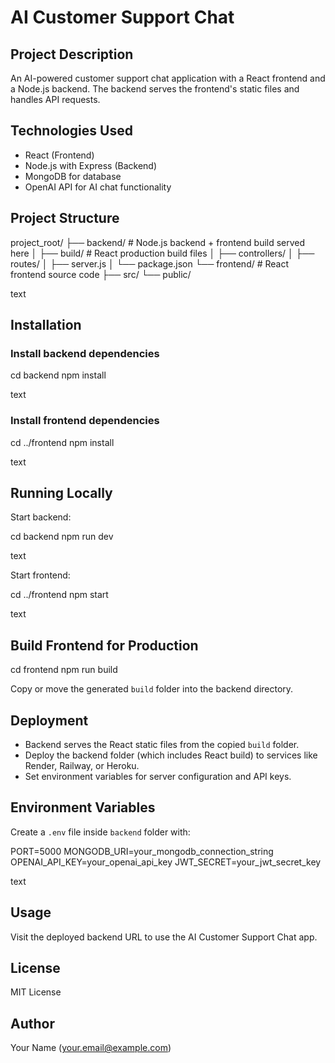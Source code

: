 # AI Customer Support Chat

## Project Description

An AI-powered customer support chat application with a React frontend and a Node.js backend. The backend serves the frontend's static files and handles API requests.

## Technologies Used

- React (Frontend)
- Node.js with Express (Backend)
- MongoDB for database
- OpenAI API for AI chat functionality

## Project Structure

project_root/
├── backend/ # Node.js backend + frontend build served here
│ ├── build/ # React production build files
│ ├── controllers/
│ ├── routes/
│ ├── server.js
│ └── package.json
└── frontend/ # React frontend source code
├── src/
└── public/

text

## Installation

### Install backend dependencies

cd backend
npm install

text

### Install frontend dependencies

cd ../frontend
npm install

text

## Running Locally

Start backend:

cd backend
npm run dev

text

Start frontend:

cd ../frontend
npm start

text

## Build Frontend for Production

cd frontend
npm run build

Copy or move the generated `build` folder into the backend directory.

## Deployment

- Backend serves the React static files from the copied `build` folder.
- Deploy the backend folder (which includes React build) to services like Render, Railway, or Heroku.
- Set environment variables for server configuration and API keys.

## Environment Variables

Create a `.env` file inside `backend` folder with:

PORT=5000
MONGODB_URI=your_mongodb_connection_string
OPENAI_API_KEY=your_openai_api_key
JWT_SECRET=your_jwt_secret_key

text

## Usage

Visit the deployed backend URL to use the AI Customer Support Chat app.

## License

MIT License

## Author

Your Name (your.email@example.com)